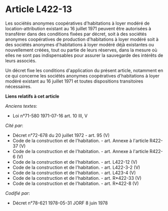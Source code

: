 # Article L422-13

Les sociétés anonymes coopératives d'habitations à loyer modéré de location-attribution existant au 16 juillet 1971 peuvent
être autorisées à transférer dans des conditions fixées par décret, soit à des sociétés anonymes coopératives de production
d'habitations à loyer modéré soit à des sociétés anonymes d'habitations à loyer modéré déjà existantes ou nouvellement
créées, tout ou partie de leurs réserves, dans la mesure où elles ne sont pas indispensables pour assurer la sauvegarde des
intérêts de leurs associés.

Un décret fixe les conditions d'application du présent article, notamment en ce qui concerne les sociétés anonymes
coopératives d'habitations à loyer modéré existant au 16 juillet 1971 et toutes dispositions transitoires nécessaires.

**Liens relatifs à cet article**

_Anciens textes_:

  - Loi n°71-580 1971-07-16 art. 10 III, V

_Cité par_:

  - Décret n°72-678 du 20 juillet 1972 - art. 95 (V)
  - Code de la construction et de l'habitation. - art. Annexe à l'article R422-37 (V)
  - Code de la construction et de l'habitation. - art. Annexe à l'article R422-6 (V)
  - Code de la construction et de l'habitation. - art. L422-12 (V)
  - Code de la construction et de l'habitation. - art. L422-3-2 (V)
  - Code de la construction et de l'habitation. - art. L423-4 (V)
  - Code de la construction et de l'habitation. - art. R*422-33 (V)
  - Code de la construction et de l'habitation. - art. R*422-8 (V)

_Codifié par_:

  - Décret n°78-621 1978-05-31 JORF 8 juin 1978
